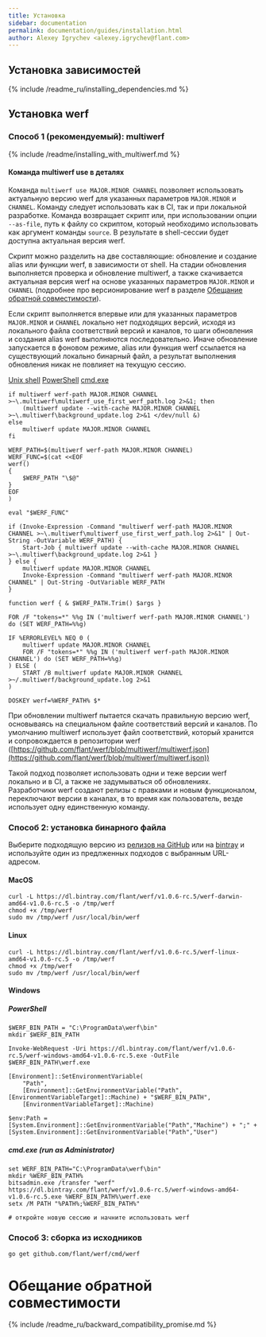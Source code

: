 ```yaml
---
title: Установка
sidebar: documentation
permalink: documentation/guides/installation.html
author: Alexey Igrychev <alexey.igrychev@flant.com>
---
```


## Установка зависимостей 

{% include /readme_ru/installing_dependencies.md %}

## Установка werf 

### Способ 1 (рекомендуемый): multiwerf

{% include /readme/installing_with_multiwerf.md %}

#### Команда multiwerf use в деталях

Команда `multiwerf use MAJOR.MINOR CHANNEL` позволяет использовать актуальную версию werf для указанных параметров `MAJOR.MINOR` и `CHANNEL`. 
Команду следует использовать как в CI, так и при локальной разработке. 
Команда возвращает скрипт или, при использовании опции `--as-file`, путь к файлу со скриптом, который необходимо использовать как аргумент команды `source`. 
В результате в shell-сессии будет доступна актуальная версия werf. 

Скрипт можно разделить на две составляющие: обновление и создание alias или функции werf, в зависимости от shell. 
На стадии обновления выполняется проверка и обновление multiwerf, а также скачивается актуальная версия werf на основе указанных параметров `MAJOR.MINOR` и `CHANNEL` (подробнее про версионирование werf в разделе [Обещание обратной совместимости](https://github.com/flant/werf/blob/master/README_ru.md#обещание-обратной-совместимости)). 

Если скрипт выполняется впервые или для указанных параметров `MAJOR.MINOR` и `CHANNEL` локально нет подходящих версий, исходя из локального файла соответствий версий и каналов, то шаги обновления и создания alias werf выполняются последовательно. 
Иначе обновление запускается в фоновом режиме, alias или функция werf ссылается на существующий локально бинарный файл, а результат выполнения обновления никак не повлияет на текущую сессию.

<div class="tabs">
  <a href="javascript:void(0)" class="tabs__btn active" onclick="openTab(event, 'tabs__btn', 'tabs__content', 'unix')">Unix shell</a>
  <a href="javascript:void(0)" class="tabs__btn" onclick="openTab(event, 'tabs__btn', 'tabs__content', 'powershell')">PowerShell</a>
  <a href="javascript:void(0)" class="tabs__btn" onclick="openTab(event, 'tabs__btn', 'tabs__content', 'cmdexe')">cmd.exe</a>
</div>

<div id="unix" class="tabs__content active" markdown="1">

```shell
if multiwerf werf-path MAJOR.MINOR CHANNEL >~\.multiwerf\multiwerf_use_first_werf_path.log 2>&1; then
    (multiwerf update --with-cache MAJOR.MINOR CHANNEL >~\.multiwerf\background_update.log 2>&1 </dev/null &)
else
    multiwerf update MAJOR.MINOR CHANNEL
fi

WERF_PATH=$(multiwerf werf-path MAJOR.MINOR CHANNEL)
WERF_FUNC=$(cat <<EOF
werf()
{
    $WERF_PATH "\$@"
}
EOF
)

eval "$WERF_FUNC"
```

</div>

<div id="powershell" class="tabs__content" markdown="1">

```shell
if (Invoke-Expression -Command "multiwerf werf-path MAJOR.MINOR CHANNEL >~\.multiwerf\multiwerf_use_first_werf_path.log 2>&1" | Out-String -OutVariable WERF_PATH) {
    Start-Job { multiwerf update --with-cache MAJOR.MINOR CHANNEL >~\.multiwerf\background_update.log 2>&1 }
} else {
    multiwerf update MAJOR.MINOR CHANNEL
    Invoke-Expression -Command "multiwerf werf-path MAJOR.MINOR CHANNEL" | Out-String -OutVariable WERF_PATH
}

function werf { & $WERF_PATH.Trim() $args }
```

</div>

<div id="cmdexe" class="tabs__content" markdown="1">

```shell
FOR /F "tokens=*" %%g IN ('multiwerf werf-path MAJOR.MINOR CHANNEL') do (SET WERF_PATH=%%g)

IF %ERRORLEVEL% NEQ 0 (
    multiwerf update MAJOR.MINOR CHANNEL 
    FOR /F "tokens=*" %%g IN ('multiwerf werf-path MAJOR.MINOR CHANNEL') do (SET WERF_PATH=%%g)
) ELSE (
    START /B multiwerf update MAJOR.MINOR CHANNEL >~/.multiwerf/background_update.log 2>&1
)

DOSKEY werf=%WERF_PATH% $*
```

</div>

При обновлении multiwerf пытается скачать правильную версию werf, основываясь на специальном файле соответствий версий и каналов.
По умолчанию multiwerf использует файл соответствий, который хранится и сопровождается в репозитории werf ([https://github.com/flant/werf/blob/multiwerf/multiwerf.json](https://github.com/flant/werf/blob/multiwerf/multiwerf.json))

Такой подход позволяет использовать одни и теже версии werf локально и в CI, а также не задумываться об обновлениях. 
Разработчики werf создают релизы с правками и новым функционалом, переключают версии в каналах, в то время как пользователь, везде использует одну единственную команду.

### Способ 2: установка бинарного файла

Выберите подходящую версию из [релизов на GitHub](https://github.com/flant/werf/releases) или на [bintray](https://bintray.com/flant/werf/werf/_latestVersion) и используйте один из предлженных подходов с выбранным URL-адресом.

#### MacOS

```shell
curl -L https://dl.bintray.com/flant/werf/v1.0.6-rc.5/werf-darwin-amd64-v1.0.6-rc.5 -o /tmp/werf
chmod +x /tmp/werf
sudo mv /tmp/werf /usr/local/bin/werf
```

#### Linux

```shell
curl -L https://dl.bintray.com/flant/werf/v1.0.6-rc.5/werf-linux-amd64-v1.0.6-rc.5 -o /tmp/werf
chmod +x /tmp/werf
sudo mv /tmp/werf /usr/local/bin/werf
```

#### Windows

##### PowerShell

```shell
$WERF_BIN_PATH = "C:\ProgramData\werf\bin"
mkdir $WERF_BIN_PATH

Invoke-WebRequest -Uri https://dl.bintray.com/flant/werf/v1.0.6-rc.5/werf-windows-amd64-v1.0.6-rc.5.exe -OutFile $WERF_BIN_PATH\werf.exe

[Environment]::SetEnvironmentVariable(
    "Path",
    [Environment]::GetEnvironmentVariable("Path", [EnvironmentVariableTarget]::Machine) + "$WERF_BIN_PATH",
    [EnvironmentVariableTarget]::Machine)

$env:Path = [System.Environment]::GetEnvironmentVariable("Path","Machine") + ";" + [System.Environment]::GetEnvironmentVariable("Path","User")
```

##### cmd.exe (run as Administrator)

```shell
set WERF_BIN_PATH="C:\ProgramData\werf\bin"
mkdir %WERF_BIN_PATH%
bitsadmin.exe /transfer "werf" https://dl.bintray.com/flant/werf/v1.0.6-rc.5/werf-windows-amd64-v1.0.6-rc.5.exe %WERF_BIN_PATH%\werf.exe
setx /M PATH "%PATH%;%WERF_BIN_PATH%"

# откройте новую сессию и начните использовать werf
```

### Способ 3: сборка из исходников

```shell
go get github.com/flant/werf/cmd/werf
```

# Обещание обратной совместимости

{% include /readme_ru/backward_compatibility_promise.md %}
